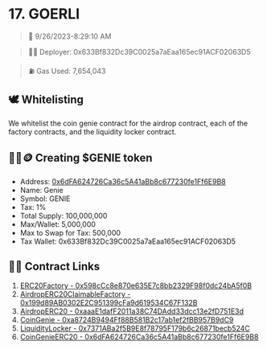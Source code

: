 # 17. GOERLI
<blockquote>📅 9/26/2023-8:29:10 AM</blockquote>

<blockquote>🧞‍♂️ Deployer: 0x633Bf832Dc39C0025a7aEaa165ec91ACF02063D5</blockquote>

<blockquote>⛽️ Gas Used: 7,654,043</blockquote>

## 🕊️ Whitelisting
We whitelist the coin genie contract for the airdrop contract, each of the factory contracts, and the liquidity locker contract.
## 🧞‍♂️🪙 Creating $GENIE token
- Address: [0x6dFA624726Ca36c5A41aBb8c677230fe1Ff6E9B8](https://goerli.etherscan.io/token/0x6dFA624726Ca36c5A41aBb8c677230fe1Ff6E9B8)
- Name: Genie
- Symbol: GENIE
- Tax: 1%
- Total Supply: 100,000,000
- Max/Wallet: 5,000,000
- Max to Swap for Tax: 500,000
- Tax Wallet: 0x633Bf832Dc39C0025a7aEaa165ec91ACF02063D5
## 👷‍♂️ Contract Links
1. [ERC20Factory - 0x598cCc8e870e635E7c8bb2329F98f0dc24bA5f0B](https://goerli.etherscan.io/address/0x598cCc8e870e635E7c8bb2329F98f0dc24bA5f0B)
2. [AirdropERC20ClaimableFactory - 0x199d89AB0302E2C951399cFa9d619534C67F132B](https://goerli.etherscan.io/address/0x199d89AB0302E2C951399cFa9d619534C67F132B)
3. [AirdropERC20 - 0xaaaE1dafF2011a38C74DAdd33dcc13e2fD751E3d](https://goerli.etherscan.io/address/0xaaaE1dafF2011a38C74DAdd33dcc13e2fD751E3d)
4. [CoinGenie - 0xa8724B9494Ff88B581B2c17ab1ef2fBB957B9dC9](https://goerli.etherscan.io/address/0xa8724B9494Ff88B581B2c17ab1ef2fBB957B9dC9)
5. [LiquidityLocker - 0x7371ABa2f5B9E8f78795F179b6c26871becb524C](https://goerli.etherscan.io/address/0x7371ABa2f5B9E8f78795F179b6c26871becb524C)
6. [CoinGenieERC20 - 0x6dFA624726Ca36c5A41aBb8c677230fe1Ff6E9B8](https://goerli.etherscan.io/address/0x6dFA624726Ca36c5A41aBb8c677230fe1Ff6E9B8)
